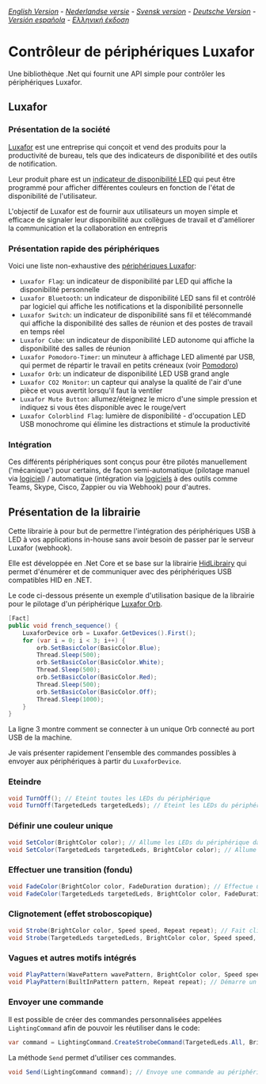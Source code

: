 _[English Version](README-EN.md) - [Nederlandse versie](README-NL.md) - [Svensk version](README-SE.md) - [Deutsche Version](README-DE.md) - [Versión española](README-ES.md) - [Ελληνική έκδοση](README-GR.md)_

# Contrôleur de périphériques Luxafor

Une bibliothèque .Net qui fournit une API simple pour contrôler les périphériques Luxafor.

## Luxafor

### Présentation de la société

[Luxafor](https://luxafor.com) est une entreprise qui conçoit et vend des produits pour la productivité de bureau, tels que des indicateurs de disponibilité et des outils de notification. 

Leur produit phare est un [indicateur de disponibilité LED](https://luxafor.com/product/flag) qui peut être programmé pour afficher différentes couleurs en fonction de l'état de disponibilité de l'utilisateur. 

L'objectif de Luxafor est de fournir aux utilisateurs un moyen simple et efficace de signaler leur disponibilité aux collègues de travail et d'améliorer la communication et la collaboration en entrepris

### Présentation rapide des périphériques

Voici une liste non-exhaustive des [périphériques Luxafor](https://luxafor.com/products):

- `Luxafor Flag`: un indicateur de disponibilité par LED qui affiche la disponibilité personnelle
- `Luxafor Bluetooth`: un indicateur de disponibilité LED sans fil et contrôlé par logiciel qui affiche les notifications et la disponibilité personnelle
- `Luxafor Switch`: un indicateur de disponibilité sans fil et télécommandé qui affiche la disponibilité des salles de réunion et des postes de travail en temps réel
- `Luxafor Cube`: un indicateur de disponibilité LED autonome qui affiche la disponibilité des salles de réunion
- `Luxafor Pomodoro-Timer`: un minuteur à affichage LED alimenté par USB, qui permet de répartir le travail en petits créneaux (voir [Pomodoro](https://reefact.net/craftsmanship/tools/pomodoro))
- `Luxafor Orb`: un indicateur de disponibilité LED USB grand angle
- `Luxafor CO2 Monitor`: un capteur qui analyse la qualité de l'air d'une pièce et vous avertit lorsqu'il faut la ventiler
- `Luxafor Mute Button`: allumez/éteignez le micro d'une simple pression et indiquez si vous êtes disponible avec le rouge/vert
- `Luxafor Colorblind Flag`: lumière de disponibilité - d'occupation LED USB monochrome qui élimine les distractions et stimule la productivité

### Intégration

Ces différents périphériques sont conçus pour être pilotés manuellement ('mécanique') pour certains, de façon semi-automatique (pilotage manuel via [logiciel](https://luxaformanual.com)) / automatique (intégration via [logiciels](https://luxaformanual.com) à des outils comme Teams, Skype, Cisco, Zappier ou via Webhook) pour d'autres. 

## Présentation de la librairie

Cette librairie à pour but de permettre l'intégration des périphériques USB à LED à vos applications in-house sans avoir besoin de passer par le serveur Luxafor (webhook).

Elle est développée en .Net Core et se base sur la librairie [HidLibrairy](https://github.com/mikeobrien/HidLibrary) qui permet d'énumérer et de communiquer avec des périphériques USB compatibles HID en .NET.

Le code ci-dessous présente un exemple d'utilisation basique de la librairie pour le pilotage d'un périphérique [Luxafor Orb](https://luxafor.com/product/orb/).

```csharp
[Fact]
public void french_sequence() {
    LuxaforDevice orb = Luxafor.GetDevices().First();
    for (var i = 0; i < 3; i++) {
        orb.SetBasicColor(BasicColor.Blue);
        Thread.Sleep(500);
        orb.SetBasicColor(BasicColor.White);
        Thread.Sleep(500);
        orb.SetBasicColor(BasicColor.Red);
        Thread.Sleep(500);
        orb.SetBasicColor(BasicColor.Off);
        Thread.Sleep(1000);
    }
}
```

La ligne 3 montre comment se connecter à un unique Orb connecté au port USB de la machine.

Je vais présenter rapidement l'ensemble des commandes possibles à envoyer aux périphériques à partir du `LuxaforDevice`.

### Eteindre

```csharp
void TurnOff(); // Eteint toutes les LEDs du périphérique
void TurnOff(TargetedLeds targetedLeds); // Eteint les LEDs du périphérique ciblées
```

### Définir une couleur unique

```csharp
void SetColor(BrightColor color); // Allume les LEDs du périphérique dans une couleur personnalisée.
void SetColor(TargetedLeds targetedLeds, BrightColor color); // Allume les LEDs du périphérique ciblées dans une couleur personnalisée.
```

### Effectuer une transition (fondu)

```csharp
void FadeColor(BrightColor color, FadeDuration duration); // Effectue une transition de toutes les LEDs du périphérique vers une couleur personnalisée
void FadeColor(TargetedLeds targetedLeds, BrightColor color, FadeDuration duration); // Effectue une transition des LEDs du périphérique ciblées vers une couleur personnalisée
```

### Clignotement (effet stroboscopique)

```csharp
void Strobe(BrightColor color, Speed speed, Repeat repeat); // Fait clignoter toutes les LEDs du périphérique dans une couleur personnalisée
void Strobe(TargetedLeds targetedLeds, BrightColor color, Speed speed, Repeat repeat); // Fait clignoter les LEDs du périphérique ciblées dans une couleur personnalisée
```

### Vagues et autres motifs intégrés

```csharp
void PlayPattern(WavePattern wavePattern, BrightColor color, Speed speed, Repeat repeat); // Démarre un motif de type "vague" qui cible toutes les LEDs du périphérique basé sur une couleur personnalisée
void PlayPattern(BuiltInPattern pattern, Repeat repeat); // Démarre un motif intégré qui cible toutes les LEDs du périphérique
```

### Envoyer une commande

Il est possible de créer des commandes personnalisées appelées `LightingCommand` afin de pouvoir les réutiliser dans le code:

```csharp
var command = LightingCommand.CreateStrobeCommand(TargetedLeds.All, BrightColor.Yellow, Speed.FromByte(20), Repeat.Count(3));
```

La méthode `Send` permet d'utiliser ces commandes.

```csharp
void Send(LightingCommand command); // Envoye une commande au périphérique
```
